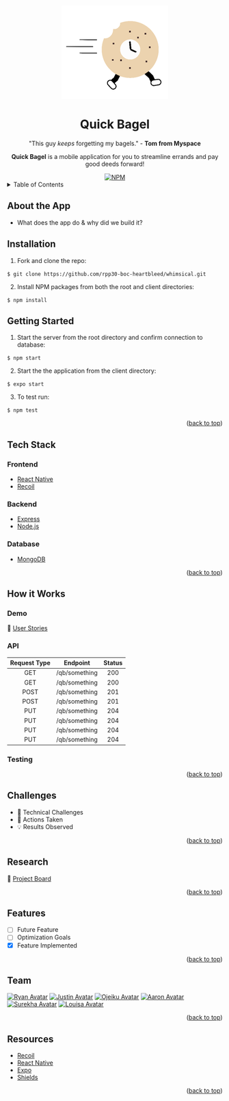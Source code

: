 <!-----------------------------PROJECT LOGO ------------------------>
<div align="center">
<img src="client/assets/mini-bag (1).png" alt="Bagel Logo">
</div>

<h1 align="center"> Quick Bagel </h1>
<p align="center">
"This guy <i>keeps</i> forgetting my bagels."  - <b>Tom from Myspace </b>

<p align="center">
<b>Quick Bagel</b> is a mobile application for you to streamline errands and pay good deeds forward!
</p>

<!--------------------- PROJECT SHIELDS ---------------------------->
<div align='center'>
<a href="https://github.com/git/git-scm.com/blob/main/MIT-LICENSE.txt">
<img alt="NPM" src="https://img.shields.io/npm/l/nodemon?style=for-the-badge">
</a>
</div>



<!------------------------ TABLE OF CONTENTS ----------------------->
<details>
  <summary> Table of Contents </summary>
  <ol>
    <li>
      <a href="#about-the-app">About the App</a>
      <ul>
        <li>📦 <a href="#tech-stack">Tech Stack</a>
        </li>
      </ul>
    </li>
    <li>
      <a href="#getting-started">Getting Started</a>
    </li>
    <li>
      <a href="#how-it-works">How it Works</a>
      <ul>
        <li>📊 <a href="#demo">Demo</a></li>
      </ul>
      <ul>
        <li>📋 <a href="#testing">Testing</a>
        </li>
      </ul>
    </li>
    <li>
      <a href="#challenges">Challenges</a>
    </li>
    <li>
      <a href="#research">Research</a>
      <ul>
        <li>
          🏃 <a href="#testing">Workflow & Key Lessons</a>
        </li>
        </ul>
      </ul>
    </li>
    <li>
      <a href="#features">Features</a>
    </li>
    <li>
      <a href="#team">Team</a>
    </li>
    <li>
      <a href="#resources">Resources</a>
    </li>
</ol>
</details>
<!--------------------END OF TABLE OF CONTENTS---------------------->

## About the App
<!-- Add any additional content here pertaining to timeline, personal goals, etc-->

* What does the app do & why did we build it?

<!--
* What problem does it solve? Who uses it?
* Why was it built?
* User Inputs and Outputs
-->


## Installation

1. Fork and clone the repo:
```
$ git clone https://github.com/rpp30-boc-heartbleed/whimsical.git
```
2. Install NPM packages from both the root and client directories:
```
$ npm install
```

## Getting Started

1. Start the server from the root directory and confirm connection to database:
```
$ npm start
```
2. Start the the application from the client directory:
```
$ expo start
```

3. To test run:
```
$ npm test
```
<p align="right">(<a href="#top">back to top</a>)</p>


<!---------------------- TECH STACK/LIBRARIES----------------------->
## Tech Stack

<!-- May include logos if desired -->

### Frontend
* <a href='https://reactnative.dev/'>React Native</a>
* <a href='https://recoiljs.org/'>Recoil</a>


### Backend

* <a href='https://expressjs.com/'>Express</a>
* <a href="https://nodejs.org/en/">Node.js</a>


### Database
* <a href='https://www.mongodb.com/'>MongoDB</a>

<p align="right">(<a href="#top">back to top</a>)</p>


<!--------------------------APP INFO & DEMO ------------------------>
## How it Works

<!--
* What happens behind the scenes when the user interacts with it?
* OR What are all the places the data travels?  What happens to that data?
* Optionally include a diagram
* How does the tech stack come together?
-->

### Demo

<!-- What were the user stores / what was MVP (mention Minimal Viable Product) -->

<!-- Should provide visuals and writeups on user stories but will leave link as placeholder for now-->
📖   <a href="https://docs.google.com/spreadsheets/d/1heVGbScj-MP8areUMJkZk7aNSUPD_GR8Hwmd6uMnrQ8/edit#gid=484004821">User Stories
</a>

### API
|Request Type|Endpoint                          |Status |
|:----------:|----------------------------------|:-----:|
|    GET     | /qb/something                    |200    |
|    GET     | /qb/something                    |200    |
|    POST    | /qb/something                    |201    |
|    POST    | /qb/something                    |201    |
|    PUT     | /qb/something                    |204    |
|    PUT     | /qb/something                    |204    |
|    PUT     | /qb/something                    |204    |
|    PUT     | /qb/something                    |204    |


### Testing

<p align="right">(<a href="#top">back to top</a>)</p>

<!------------- TECHNICAL & UNEXPECTED CHALLENGES ------------------>
## Challenges
<!--
* Why, what was the plan to overcome those challenges?
* What did you learn?

For unexpected Challenges:
* Why was it a challenge?
* What did you learn?
-->

* 🌊 Technical Challenges
* 🔨 Actions Taken
* 💡 Results Observed

<p align="right">(<a href="#top">back to top</a>)</p>


<!----------------------- RESEARCH & WORKFLOW ---------------------->
## Research

<!-- Workflow and Key lessons from your team - specifically those related to: Agile, CI/CD, testing, working with external stakeholders, ticketing, and user stories. -->

<!--
* Your git workflow, style guides, commit guides, etc
* What did you learn from the process
* What were key takeaways from stand ups, code reviews, etc
* Writing tests
* Link to your project board, discuss completed tickets
-->

📂 <a href="https://trello.com/b/yvrqtpK9/rpp30-boc-heartbleed"> Project Board
</a>

<p align="right">(<a href="#top">back to top</a>)</p>

<!------------- OPTIMIZATIONS, REFACTORINGS, & FEATURES ------------>
## Features

<!-- Any non-MVP tickets (optional)
Code refactorings
Performance Optimizations
Additional features
etc -->

<!-- Notes from your Sprint Retro
What additional features do you plan to add, how do you plan to implement those features?
* Future refactoring?
* Additional dev ops considerations?
* UI/UX additions? -->

- [ ] Future Feature
- [ ] Optimization Goals
- [x] Feature Implemented

<p align="right">(<a href="#top">back to top</a>)</p>

<!---------------------------CONTRIBUTORS -------------------------->
## Team

[![Ryan Avatar](https://images.weserv.nl/?url=avatars.githubusercontent.com/u/64623933?v=4&h=50&w=50&fit=cover&mask=circle&maxage=7d)](https://github.com/ryhorowitz)
[![Justin Avatar](https://images.weserv.nl/?url=avatars.githubusercontent.com/u/55521671?v=4&h=50&w=50&fit=cover&mask=circle&maxage=7d)](https://github.com/shabbyblue16)
[![Ojeiku Avatar](https://images.weserv.nl/?url=avatars.githubusercontent.com/u/77039479?v=4&h=50&w=50&fit=cover&mask=circle&maxage=7d)](https://github.com/OjeikuA)
[![Aaron Avatar](https://images.weserv.nl/?url=avatars.githubusercontent.com/u/73043618?v=4&h=50&w=50&fit=cover&mask=circle&maxage=7d)](https://github.com/aaronfife)
[![Surekha Avatar](https://images.weserv.nl/?url=avatars.githubusercontent.com/u/71471412?v=4&h=50&w=50&fit=cover&mask=circle&maxage=7d)](https://github.com/surekhaw)
[![Louisa Avatar](https://images.weserv.nl/?url=avatars.githubusercontent.com/u/56424589?v=4&h=50&w=50&fit=cover&mask=circle&maxage=7d)](https://github.com/Laweeza)


<p align="right">(<a href="#top">back to top</a>)</p>

<!----------------- OPTIONAL RESOURCES SECTION --------------------->
## Resources
* [Recoil](https://recoiljs.org/docs/introduction/installation)
* [React Native](https://reactnative.dev/docs/getting-started)
* [Expo](https://docs.expo.dev/)
* [Shields](https://shields.io)

<p align="right">(<a href="#top">back to top</a>)</p>
